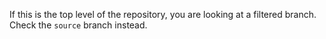 If this is the top level of the repository, you are looking at a filtered branch. Check the `source` branch instead.

